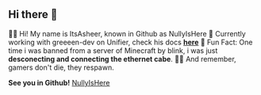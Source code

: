 ## Hi there 👋

🙋‍♀️ Hi! My name is ItsAsheer, known in Github as NullyIsHere
🌈 Currently working with greeeen-dev on Unifier, check his docs [**here**](https://unichat-wiki.pixels.onl)
🍿 Fun Fact: One time i was banned from a server of Minecraft by blink, i was just **desconecting and connecting the ethernet cabe**.
👩‍💻 And remember, gamers don't die, they respawn.

**See you in Github!**
[NullyIsHere](https://github.com/NullyIsHere)
